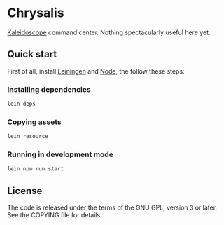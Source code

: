 # Chrysalis

[Kaleidoscope][kaleidoscope] command center. Nothing spectacularly useful here yet.

 [kaleidoscope]: https://github.com/keyboardio/Kaleidoscope

## Quick start

First of all, install [Leiningen](https://leiningen.org/)
and [Node](https://nodejs.org/en/), the follow these steps:

### Installing dependencies

```bash
lein deps
```

### Copying assets

```bash
lein resource
```

### Running in development mode

```bash
lein npm run start
```

## License

The code is released under the terms of the GNU GPL, version 3 or later. See the
COPYING file for details.
